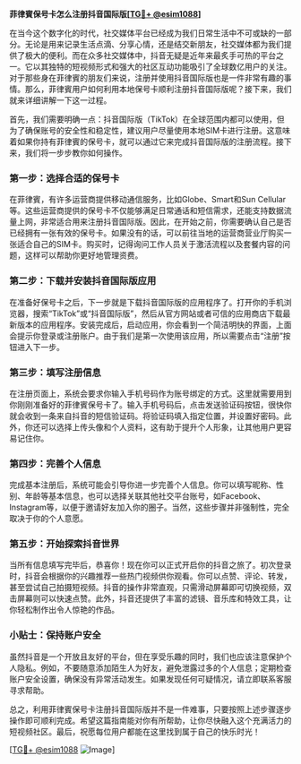 **菲律賓保号卡怎么注册抖音国际版[[TG💪+ @esim1088](https://t.me/s/esim1088)]**

在当今这个数字化的时代，社交媒体平台已经成为我们日常生活中不可或缺的一部分。无论是用来记录生活点滴、分享心情，还是结交新朋友，社交媒体都为我们提供了极大的便利。而在众多社交媒体中，抖音无疑是近年来最炙手可热的平台之一。它以其独特的短视频形式和强大的社区互动功能吸引了全球数亿用户的关注。对于那些身在菲律賓的朋友们来说，注册并使用抖音国际版也是一件非常有趣的事情。那么，菲律賓用户如何利用本地保号卡顺利注册抖音国际版呢？接下来，我们就来详细讲解一下这一过程。

首先，我们需要明确一点：抖音国际版（TikTok）在全球范围内都可以使用，但为了确保账号的安全性和稳定性，建议用户尽量使用本地SIM卡进行注册。这意味着如果你持有菲律賓的保号卡，就可以通过它来完成抖音国际版的注册流程。接下来，我们将一步步教你如何操作。

### 第一步：选择合适的保号卡

在菲律賓，有许多运营商提供移动通信服务，比如Globe、Smart和Sun Cellular等。这些运营商提供的保号卡不仅能够满足日常通话和短信需求，还能支持数据流量上网，非常适合用来注册抖音国际版。因此，在开始之前，你需要确认自己是否已经拥有一张有效的保号卡。如果没有的话，可以前往当地的运营商营业厅购买一张适合自己的SIM卡。购买时，记得询问工作人员关于激活流程以及套餐内容的问题，这样可以帮助你更好地管理资费。

### 第二步：下载并安装抖音国际版应用

在准备好保号卡之后，下一步就是下载抖音国际版的应用程序了。打开你的手机浏览器，搜索“TikTok”或“抖音国际版”，然后从官方网站或者可信的应用商店下载最新版本的应用程序。安装完成后，启动应用，你会看到一个简洁明快的界面，上面会提示你登录或注册账户。由于我们是第一次使用该应用，所以需要点击“注册”按钮进入下一步。

### 第三步：填写注册信息

在注册页面上，系统会要求你输入手机号码作为账号绑定的方式。这里就需要用到你刚刚准备好的菲律賓保号卡了。输入手机号码后，点击发送验证码按钮，很快你就会收到一条来自抖音的短信验证码。将验证码填入指定位置，并设置好密码。此外，你还可以选择上传头像和个人资料，这有助于提升个人形象，让其他用户更容易记住你。

### 第四步：完善个人信息

完成基本注册后，系统可能会引导你进一步完善个人信息。你可以填写昵称、性别、年龄等基本信息，也可以选择关联其他社交平台账号，如Facebook、Instagram等，以便于邀请好友加入你的圈子。当然，这些步骤并非强制性，完全取决于你的个人意愿。

### 第五步：开始探索抖音世界

当所有信息填写完毕后，恭喜你！现在你可以正式开启你的抖音之旅了。初次登录时，抖音会根据你的兴趣推荐一些热门视频供你观看。你可以点赞、评论、转发，甚至尝试自己拍摄短视频。抖音的操作非常直观，只需滑动屏幕即可切换视频，双击屏幕则可以快速点赞。此外，抖音还提供了丰富的滤镜、音乐库和特效工具，让你轻松制作出令人惊艳的作品。

### 小贴士：保持账户安全

虽然抖音是一个开放且友好的平台，但在享受乐趣的同时，我们也应该注意保护个人隐私。例如，不要随意添加陌生人为好友，避免泄露过多的个人信息；定期检查账户安全设置，确保没有异常活动发生。如果发现任何可疑情况，请立即联系客服寻求帮助。

总之，利用菲律賓保号卡注册抖音国际版并不是一件难事，只要按照上述步骤逐步操作即可顺利完成。希望这篇指南能对你有所帮助，让你尽快融入这个充满活力的短视频社区。最后，祝愿每位用户都能在这里找到属于自己的快乐时光！

[[TG💪+ @esim1088](https://t.me/s/esim1088) ![Image](https://i.postimg.cc/4NQfJmqS/Snipaste-2025-05-13-00-14-12.png)]